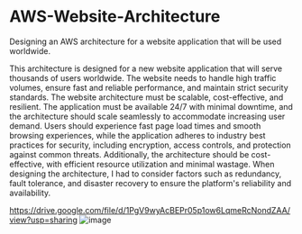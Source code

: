 # AWS-Website-Architecture
Designing an AWS architecture for a website application that will be used worldwide.

This architecture is designed for a new website application that will serve thousands of users worldwide. The website needs to handle high traffic volumes, ensure fast and reliable performance, and maintain strict security standards.  The website architecture must be scalable, cost-effective, and resilient. The application must be available 24/7 with minimal downtime, and the architecture should scale seamlessly to accommodate increasing user demand. Users should experience fast page load times and smooth browsing experiences, while the application adheres to industry best practices for security, including encryption, access controls, and protection against common threats. Additionally, the architecture should be cost-effective, with efficient resource utilization and minimal wastage. When designing the architecture, I had to consider factors such as redundancy, fault tolerance, and disaster recovery to ensure the platform's reliability and availability. 

https://drive.google.com/file/d/1PgV9wyAcBEPr05p1ow6LqmeRcNondZAA/view?usp=sharing
![image](https://github.com/Thabelo-M/AWS-Website-Architecture/assets/164172581/00801590-05b4-4ff5-98d1-f7e8d50540fa)
